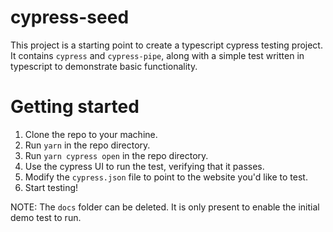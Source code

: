 # cypress-seed

This project is a starting point to create a typescript cypress testing project. It contains `cypress` and `cypress-pipe`, along with a simple test written in typescript to demonstrate basic functionality.

# Getting started

1. Clone the repo to your machine.
2. Run `yarn` in the repo directory.
3. Run `yarn cypress open` in the repo directory.
4. Use the cypress UI to run the test, verifying that it passes.
5. Modify the `cypress.json` file to point to the website you'd like to test.
6. Start testing!


NOTE: The `docs` folder can be deleted. It is only present to enable the initial demo test to run.
